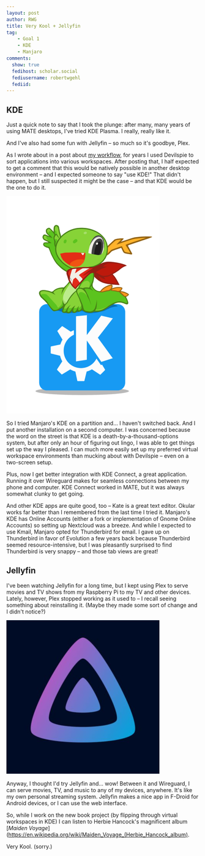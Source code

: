 ```yaml
---
layout: post
author: RWG
title: Very Kool + Jellyfin
tag:
    - Goal 1
    - KDE
    - Manjaro
comments: 
  show: true
  fedihost: scholar.social
  fediusername: robertwgehl
  fediid: 
---
```

##  KDE
Just a quick note to say that I took the plunge: after many, many years of using MATE desktops, I've tried KDE Plasma. I really, really like it. 

And I've also had some fun with Jellyfin – so much so it's goodbye, Plex.

<!-- more -->

As I wrote about in a post about [my workflow](/2020/12/27/Workflow.html), for years I used Devilspie to sort applications into various workspaces. After posting that, I half expected to get a comment that this would be natively possible in another desktop environment – and I expected someone to say "use KDE!" That didn't happen, but I still suspected it might be the case – and that KDE would be the one to do it.

![Image not found: /assets/images/92acf6d56dbcc6b6824d7ee33117267e.png](/assets/images/92acf6d56dbcc6b6824d7ee33117267e.png "Image not found: /assets/images/92acf6d56dbcc6b6824d7ee33117267e.png")

So I tried Manjaro's KDE on a partition and… I haven't switched back. And I put another installation on a second computer. I was concerned because the word on the street is that KDE is a death-by-a-thousand-options system, but after only an hour of figuring out lingo, I was able to get things set up the way I pleased. I can much more easily set up my preferred virtual workspace environments than mucking about with Devilspie – even on a two-screen setup.

Plus, now I get better integration with KDE Connect, a great application. Running it over Wireguard makes for seamless connections between my phone and computer. KDE Connect worked in MATE, but it was always somewhat clunky to get going.

And other KDE apps are quite good, too – Kate is a great text editor. Okular works far better than I remembered from the last time I tried it. Manjaro's KDE has Online Accounts (either a fork or implementation of Gnome Online Accounts) so setting up Nextcloud was a breeze. And while I expected to use Kmail, Manjaro opted for Thunderbird for email. I gave up on Thunderbird in favor of Evolution a few years back because Thunderbird seemed resource-intensive, but I was pleasantly surprised to find Thunderbird is very snappy – and those tab views are great!

## Jellyfin
I've been watching Jellyfin for a long time, but I kept using Plex to serve movies and TV shows from my Raspberry Pi to my TV and other devices. Lately, however, Plex stopped working as it used to – I recall seeing something about reinstalling it. (Maybe they made some sort of change and I didn't notice?) 

![Jellyfin Logo](/assets/images/7eb77281fb804b4437507a7e39811b72.png "Jellyfin Logo")

Anyway, I thought I'd try Jellyfin and… wow! Between it and Wireguard, I can serve movies, TV, and music to any of my devices, anywhere. It's like my own personal streaming system. Jellyfin makes a nice app in F-Droid for Android devices, or I can use the web interface.

So, while I work on the new book project (by flipping through virtual workspaces in KDE) I can listen to Herbie Hancock's magnificent album [_Maiden Voyage_](https://en.wikipedia.org/wiki/Maiden_Voyage_(Herbie_Hancock_album). 

Very Kool. (sorry.)
